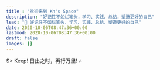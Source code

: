 ```yaml
---
title : "欢迎来到 Kn's Space"
description: "好记性不如烂笔头，学习、实践、总结，塑造更好的自己"
lead: "🎸 好记性不如烂笔头，学习、实践、总结，塑造更好的自己"
date: 2020-10-06T08:47:36+00:00
lastmod: 2020-10-06T08:47:36+00:00
draft: false
images: []
---
```


$> Keep! 日出之时，再行万里! :notes:

<!--
<audio id="music-player" autoplay controls>
    <source type="audio/mp3" src="/dat/lone-ranger.mp3"></source>
    <p>Your browser does not support the audio element.</p>
</audio>

<script>
    var player = document.getElementById("music-player");
    player.volume = 0.1;
</script>
-->

